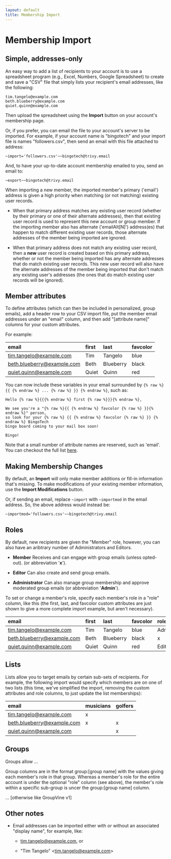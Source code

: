 ```yaml
---
layout: default
title: Membership Import
---
```


# Membership Import

## Simple, addresses-only

An easy way to add a list of recipients to your account is to use a
spreadsheet program (e.g., Excel, Numbers, Google Spreadsheet) to
create and save a "CSV" file that simply lists your recipient's email
addresses, like the following:

```
tim.tangelo@example.com
beth.blueberry@example.com
quiet.quinn@example.com
```

Then upload the spreadsheet using the **Import** button on your
account's membership page.

<div class="adv">  <!-- START ADVANCED -->

Or, if you prefer, you can email the file to your account's
server to be imported.  For example, if your account name is
"bingotech" and your import file is names "followers.csv",
then send an email with this file attached to address:

```
~import='followers.csv'~~bingotech@trivy.email
```

And, to have your up-to-date account membership emailed to you, send 
an email to:

```
~export~~bingotech@trivy.email
```

</div>  <!-- END ADVANCED -->

<div class="support">  <!-- START SUPPORT -->

When importing a new member, the imported member's primary ('email')
address is given a high priority when matching (or not matching)
existing user records.

* When that primary address matches any existing user record (whether
by their primary or one of their alternate addresses), then that
existing user record is used to represent this new account or group
member.  If the importing member also has alternate
('emailAlt[N]') address(es) that happen to match different
existing user records, those alternate addresses of the member being
imported are ignored.

* When that primary address does not match any existing user record,
then a **new** user record is created based on this primary address,
whether or not the member being imported has any alternate addresses
that do match existing user records.  This new user record will also
have the alternate addresses of the member being imported that don't
match any existing user's addresses (the ones that do match existing
user records will be ignored).

</div>  <!-- END SUPPORT -->


## Member attributes

To define attributes (which can then be included in personalized,
group emails), add a header row to your CSV import file, put the
member email addresses under an "email" column, and then add
"[attribute name]" columns for your custom attributes.  

For example:

| email                       | first      | last       | favcolor       |
|:----------------------------|:-----------|:-----------|:---------------|
|tim.tangelo@example.com      | Tim        | Tangelo    | blue           |
|beth.blueberry@example.com   | Beth       | Blueberry  | black          |
|quiet.quinn@example.com      | Quiet      | Quinn      | red            |

You can now include these variables in your email surrounded by 
```{% raw %} {{ {% endraw %} ... {% raw %} }} {% endraw %}```, 
such as:

```
Hello {% raw %}{{{% endraw %} first {% raw %}}}{% endraw %}, 

We see you're a "{% raw %}{{ {% endraw %} favcolor {% raw %} }}{% endraw %}" person,
so look for your {% raw %} {{ {% endraw %} favcolor {% raw %} }} {% endraw %} BingoTech
bingo board coming to your mail box soon!

Bingo!
```

Note that a small number of attribute names are reserved, such as 'email'.  
You can checkout the full list [here](./reservedatts?view=GV-SET-VIEW).


## Making Membership Changes

By default, an **Import** will only make member additions or fill-in
information that's missing.  To make modifications of your existing
member information, use the **Import Modifications** button.

<div class="adv">   <!-- START ADVANCED -->

Or, if sending an email, replace ```~import``` with ```~importmod``` in the email
address.  So, the above address would instead be:

```
~importmod='followers.csv'~~bingotech@trivy.email
```

</div>   <!-- END ADVANCED -->


<div class="gv">   <!-- START GROUPVINE -->

## Roles

By default, new recipients are given the "Member" role, however, you
can also have an aribtrary number of Administrators and Editors.

*  **Member** Receives and can engage with group emails (unless opted-out). 
(or abbreviation '**x**').

*  **Editor**  Can also create and send group emails.

*  **Administrator** Can also manage group membership and approve moderated 
group emails (or abbreviation '**Admin**').

To set or change a member's role, specify each member's role in a
"role" column, like this (the first, last, and favcolor custom attributes are just 
shown to give a more complete import example, but aren't necessary).


| email                       | first      | last       | favcolor       |  role   |
|:----------------------------|:-----------|:-----------|:---------------|:--------|
|tim.tangelo@example.com      | Tim        | Tangelo    | blue           | Admin   |
|beth.blueberry@example.com   | Beth       | Blueberry  | black          |   x     |
|quiet.quinn@example.com      | Quiet      | Quinn      | red            | Editor  |


</div>   <!-- END GROUPVINE -->


## Lists

Lists allow you to target emails by certain sub-sets of recipients.
For example, the following import would specify which members are on
one of two lists (this time, we've simplified the import, removing the
custom attributes and role columns, to just update the list
memberships):


| email                       | musicians  | golfers    |
|:----------------------------|:-----------|:-----------|
|tim.tangelo@example.com      | x          |            |
|beth.blueberry@example.com   | x          | x          |
|quiet.quinn@example.com      |            | x          |


<div class="gv">   <!-- START GROUPVINE -->

## Groups

Groups allow ...

Group columns are in the format group:[group name] with the values
giving each member's role in that group.  Whereas a member's role for
the entire account is under the optional "role" column (see above),
the member's role within a specific sub-group is uncer the 
group:[group name] column.

... [otherwise like GroupVine v1]

</div>   <!-- END GROUPVINE -->


## Other notes

- Email addresses can be imported either with or without an associated "display name", 
for example, like:

  - tim.tangelo@example.com, or

  - "Tim Tangelo" \<tim.tangelo@example.com>
  
